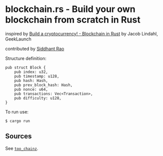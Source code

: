 # blockchain.rs - Build your own blockchain from scratch in Rust

inspired by [Build a cryptocurrency! - Blockchain in Rust](https://github.com/GeekLaunch/blockchain-rust) by Jacob Lindahl, GeekLaunch


contributed by [Siddhant Rao](https://github.com/siddhantrao23) 



Structure definition:

    pub struct Block {
        pub index: u32,
        pub timestamp: u128,
        pub hash: Hash,
        pub prev_block_hash: Hash,
        pub nonce: u64, 
        pub transactions: Vec<Transaction>, 
        pub difficulty: u128,
    }


To run use:

    $ cargo run 



## Sources

See [`too_chainz`](https://github.com/siddhantrao23/too_chainz).

